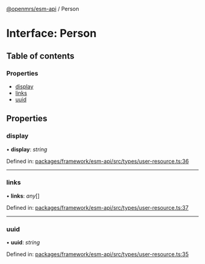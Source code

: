 [@openmrs/esm-api](../API.md) / Person

# Interface: Person

## Table of contents

### Properties

- [display](person.md#display)
- [links](person.md#links)
- [uuid](person.md#uuid)

## Properties

### display

• **display**: *string*

Defined in: [packages/framework/esm-api/src/types/user-resource.ts:36](https://github.com/openmrs/openmrs-esm-core/blob/master/packages/framework/esm-api/src/types/user-resource.ts#L36)

___

### links

• **links**: *any*[]

Defined in: [packages/framework/esm-api/src/types/user-resource.ts:37](https://github.com/openmrs/openmrs-esm-core/blob/master/packages/framework/esm-api/src/types/user-resource.ts#L37)

___

### uuid

• **uuid**: *string*

Defined in: [packages/framework/esm-api/src/types/user-resource.ts:35](https://github.com/openmrs/openmrs-esm-core/blob/master/packages/framework/esm-api/src/types/user-resource.ts#L35)
